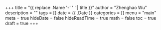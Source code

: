 +++
title = "{{ replace .Name '-' ' ' | title }}"
author = "Zhenghao Wu"
description = ""
tags = []
date = {{ .Date }}
categories = []
menu = "main"
meta = true
hideDate = false
hideReadTime = true
math = false
toc = true
draft = true
+++


<!--more-->